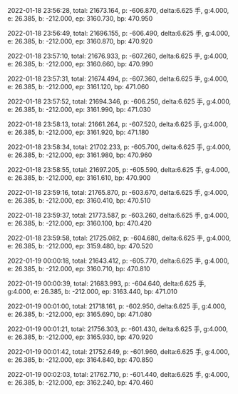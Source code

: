 2022-01-18 23:56:28, total: 21673.164, p: -606.870, delta:6.625 手, g:4.000, e: 26.385, b: -212.000, ep: 3160.730, bp: 470.950

2022-01-18 23:56:49, total: 21696.155, p: -606.490, delta:6.625 手, g:4.000, e: 26.385, b: -212.000, ep: 3160.870, bp: 470.920

2022-01-18 23:57:10, total: 21676.933, p: -607.260, delta:6.625 手, g:4.000, e: 26.385, b: -212.000, ep: 3160.660, bp: 470.990

2022-01-18 23:57:31, total: 21674.494, p: -607.360, delta:6.625 手, g:4.000, e: 26.385, b: -212.000, ep: 3161.120, bp: 471.060

2022-01-18 23:57:52, total: 21694.346, p: -606.250, delta:6.625 手, g:4.000, e: 26.385, b: -212.000, ep: 3161.990, bp: 471.030

2022-01-18 23:58:13, total: 21661.264, p: -607.520, delta:6.625 手, g:4.000, e: 26.385, b: -212.000, ep: 3161.920, bp: 471.180

2022-01-18 23:58:34, total: 21702.233, p: -605.700, delta:6.625 手, g:4.000, e: 26.385, b: -212.000, ep: 3161.980, bp: 470.960

2022-01-18 23:58:55, total: 21697.205, p: -605.590, delta:6.625 手, g:4.000, e: 26.385, b: -212.000, ep: 3161.610, bp: 470.900

2022-01-18 23:59:16, total: 21765.870, p: -603.670, delta:6.625 手, g:4.000, e: 26.385, b: -212.000, ep: 3160.410, bp: 470.510

2022-01-18 23:59:37, total: 21773.587, p: -603.260, delta:6.625 手, g:4.000, e: 26.385, b: -212.000, ep: 3160.100, bp: 470.420

2022-01-18 23:59:58, total: 21725.082, p: -604.680, delta:6.625 手, g:4.000, e: 26.385, b: -212.000, ep: 3159.480, bp: 470.520

2022-01-19 00:00:18, total: 21643.412, p: -605.770, delta:6.625 手, g:4.000, e: 26.385, b: -212.000, ep: 3160.710, bp: 470.810

2022-01-19 00:00:39, total: 21683.993, p: -604.640, delta:6.625 手, g:4.000, e: 26.385, b: -212.000, ep: 3163.440, bp: 471.010

2022-01-19 00:01:00, total: 21718.161, p: -602.950, delta:6.625 手, g:4.000, e: 26.385, b: -212.000, ep: 3165.690, bp: 471.080

2022-01-19 00:01:21, total: 21756.303, p: -601.430, delta:6.625 手, g:4.000, e: 26.385, b: -212.000, ep: 3165.930, bp: 470.920

2022-01-19 00:01:42, total: 21752.649, p: -601.960, delta:6.625 手, g:4.000, e: 26.385, b: -212.000, ep: 3164.840, bp: 470.850

2022-01-19 00:02:03, total: 21762.710, p: -601.440, delta:6.625 手, g:4.000, e: 26.385, b: -212.000, ep: 3162.240, bp: 470.460